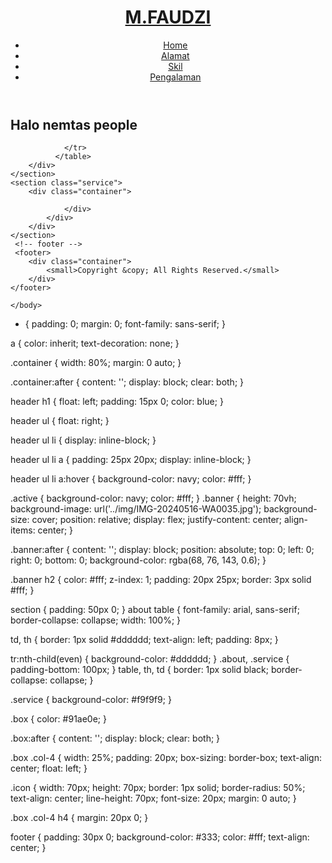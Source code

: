 <!DOCTYPE>
<html>
    <head>
        <title>MUHAMMAD FAUDZI</title>
        <link rel="stylesheet" type="text/css" href="style.css">
    </header>
    <body>
        <header>
            <div class="container">
                <h1><a href="index.html">M.FAUDZI</a></h1>
                <ul>
                    <li><a href="index.html">Home</a></li>
                    <li><a href="Alamat.html">Alamat</a></li>
                    <li><a href="Skil.html">Skil</a></li>
                    <li><a href="Pengalaman.html">Pengalaman</a></li>
                </ul>
            </div>
        </header>
    <!-- banner -->
    <section class="banner">
        <h2>Halo nemtas people</h2>
    </section>
      <!-- about -->
      <section class="about">
        <div class="container">
            
                </tr>
              </table>   
        </div>
    </section>
    <section class="service">
        <div class="container">
          
                </div>
            </div>
        </div>
    </section>
     <!-- footer -->
     <footer>
        <div class="container">
            <small>Copyright &copy; All Rights Reserved.</small>
        </div>
    </footer>

    </body>
</html>

* {
    padding: 0;
    margin: 0;
    font-family: sans-serif;
}

a {
    color: inherit;
    text-decoration: none;
}

.container {
    width: 80%;
    margin: 0 auto;
}

.container:after {
    content: '';
    display: block;
    clear: both;
}

header h1 {
    float: left;
    padding: 15px 0;
    color: blue;
}

header ul {
    float: right;
}

header ul li {
    display: inline-block;
}

header ul li a {
    padding: 25px 20px;
    display: inline-block;
}

header ul li a:hover {
    background-color: navy;
    color: #fff;
}

.active {
    background-color: navy;
    color: #fff;
}
.banner {
    height: 70vh;
    background-image: url('../img/IMG-20240516-WA0035.jpg');
    background-size: cover;
    position: relative;
    display: flex;
    justify-content: center;
    align-items: center;
}

.banner:after {
    content: '';
    display: block;
    position: absolute;
    top: 0;
    left: 0;
    right: 0;
    bottom: 0;
    background-color: rgba(68, 76, 143, 0.6);
}

.banner h2 {
    color: #fff;
    z-index: 1;
    padding: 20px 25px;
    border: 3px solid #fff;
}

section {
    padding: 50px 0;
}
 about table {
    font-family: arial, sans-serif;
    border-collapse: collapse;
    width: 100%;
  }
  
  td, th {
    border: 1px solid #dddddd;
    text-align: left;
    padding: 8px;
  }
  
  tr:nth-child(even) {
    background-color: #dddddd;
  }
  .about,
.service {
    padding-bottom: 100px;
}
table, th, td {
    border: 1px solid black;
    border-collapse: collapse;
  }

.service {
    background-color: #f9f9f9;
}

.box {
    color: #91ae0e;
}

.box:after {
    content: '';
    display: block;
    clear: both;
}

.box .col-4 {
    width: 25%;
    padding: 20px;
    box-sizing: border-box;
    text-align: center;
    float: left;
}

.icon {
    width: 70px;
    height: 70px;
    border: 1px solid;
    border-radius: 50%;
    text-align: center;
    line-height: 70px;
    font-size: 20px;
    margin: 0 auto;
}

.box .col-4 h4 {
    margin: 20px 0;
}

footer {
    padding: 30px 0;
    background-color: #333;
    color: #fff;
    text-align: center;
}
